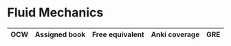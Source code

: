 

# Fluid Mechanics

| OCW    | Assigned book       | Free equivalent | Anki coverage | GRE   |
| ------- | ------------- | ------------------- | --------------- | ------------- |
